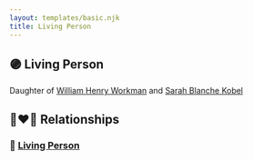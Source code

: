 ```yaml
---
layout: templates/basic.njk
title: Living Person
---
```

## 🟣 Living Person

Daughter of [William Henry Workman](/people/6/64556940) and [Sarah Blanche Kobel](/people/4/40397804)

## 👩‍❤️‍👨 Relationships

### 🔵 [Living Person](/people/1/12579076)
